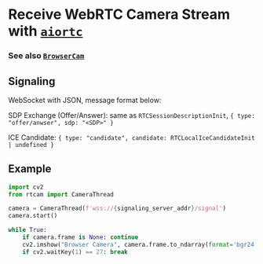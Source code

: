 # Receive WebRTC Camera Stream with [`aiortc`](https://github.com/aiortc/aiortc)

### See also [`BrowserCam`](https://github.com/uihp/BrowserCam)

## Signaling
WebSocket with JSON, message format below:

SDP Exchange (Offer/Answer): same as `RTCSessionDescriptionInit`, `{ type: "offer/anwser", sdp: "<SDP>" }`

ICE Candidate: `{ type: "candidate", candidate: RTCLocalIceCandidateInit | undefined }`

## Example
```python
import cv2
from rtcam import CameraThread

camera = CameraThread(f'wss://{signaling_server_addr}/signal')
camera.start()

while True:
    if camera.frame is None: continue
    cv2.imshow("Browser Camera", camera.frame.to_ndarray(format='bgr24'))
    if cv2.waitKey(1) == 27: break
```
